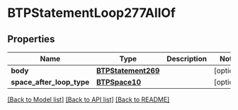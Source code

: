 # BTPStatementLoop277AllOf

## Properties
Name | Type | Description | Notes
------------ | ------------- | ------------- | -------------
**body** | [**BTPStatement269**](BTPStatement269.md) |  | [optional] 
**space_after_loop_type** | [**BTPSpace10**](BTPSpace10.md) |  | [optional] 

[[Back to Model list]](../README.md#documentation-for-models) [[Back to API list]](../README.md#documentation-for-api-endpoints) [[Back to README]](../README.md)


